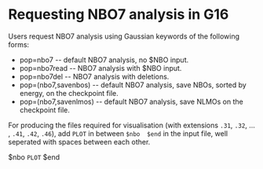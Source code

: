 
# Requesting NBO7 analysis in G16

Users request NBO7 analysis using Gaussian keywords of the following
forms:

+ pop=nbo7             -- default NBO7 analysis, no $NBO input.
+ pop=nbo7read         -- NBO7 analysis with $NBO input.
+ pop=nbo7del          -- NBO7 analysis with deletions.
+ pop=(nbo7,savenbos)  -- default NBO7 analysis, save NBOs, sorted by energy, on the checkpoint file.
+ pop=(nbo7,savenlmos) -- default NBO7 analysis, save NLMOs on the checkpoint file.


For producing the files required for visualisation (with extensions `.31`, `.32`, ... , `.41`, `.42`, `.46`), add `PLOT` in between `$nbo  $end` in the input file, well seperated with spaces between each other.

$nbo `PLOT` $end